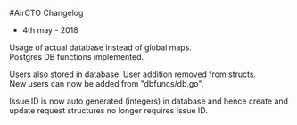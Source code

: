#AirCTO Changelog


* 4th may - 2018

Usage of actual database instead of global maps.  
Postgres DB functions implemented.    

Users also stored in database. User addition removed from structs.  
New users can now be added from "dbfuncs/db.go".    

Issue ID is now auto generated (integers) in database and hence create and update request structures no longer requires Issue ID. 